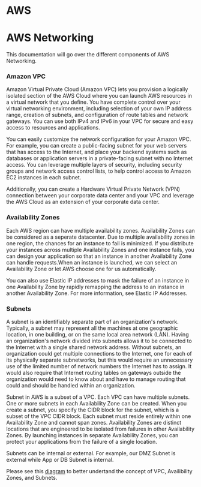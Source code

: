 # AWS

# AWS Networking

This documentation will go over the different components of AWS Networking.

### Amazon VPC

Amazon Virtual Private Cloud (Amazon VPC) lets you provision a logically isolated section of the AWS Cloud where you can launch AWS resources in a virtual network that you define. You have complete control over your virtual networking environment, including selection of your own IP address range, creation of subnets, and configuration of route tables and network gateways. You can use both IPv4 and IPv6 in your VPC for secure and easy access to resources and applications.

You can easily customize the network configuration for your Amazon VPC. For example, you can create a public-facing subnet for your web servers that has access to the Internet, and place your backend systems such as databases or application servers in a private-facing subnet with no Internet access. You can leverage multiple layers of security, including security groups and network access control lists, to help control access to Amazon EC2 instances in each subnet.

Additionally, you can create a Hardware Virtual Private Network (VPN) connection between your corporate data center and your VPC and leverage the AWS Cloud as an extension of your corporate data center.

### Availability Zones

Each AWS region can have multiple availability zones. Availability Zones can be considered as a seperate datacenter. Due to multiple availability zones in one region, the chances for an instance to fail is minimized.  If you distribute your instances across multiple Availability Zones and one instance fails, you can design your application so that an instance in another Availability Zone can handle requests.When an instance is launched, we can select an Availability Zone or let AWS choose one for us automatically. 

You can also use Elastic IP addresses to mask the failure of an instance in one Availability Zone by rapidly remapping the address to an instance in another Availability Zone. For more information, see Elastic IP Addresses.

### Subnets

A subnet is an identifiably separate part of an organization's network. Typically, a subnet may represent all the machines at one geographic location, in one building, or on the same local area network (LAN). Having an organization's network divided into subnets allows it to be connected to the Internet with a single shared network address. Without subnets, an organization could get multiple connections to the Internet, one for each of its physically separate subnetworks, but this would require an unnecessary use of the limited number of network numbers the Internet has to assign. It would also require that Internet routing tables on gateways outside the organization would need to know about and have to manage routing that could and should be handled within an organization.

Subnet in AWS is a subset of a VPC. Each VPC can have multiple subnets. One or more subnets in each Availability Zone can be created. When you create a subnet, you specify the CIDR block for the subnet, which is a subset of the VPC CIDR block. Each subnet must reside entirely within one Availability Zone and cannot span zones. Availability Zones are distinct locations that are engineered to be isolated from failures in other Availability Zones. By launching instances in separate Availability Zones, you can protect your applications from the failure of a single location. 

Subnets can be internal or external. For example, our DMZ Subnet is external while App or DB Subnet is internal. 

Please see this [diagram](https://docs.aws.amazon.com/AmazonVPC/latest/GettingStartedGuide/images/getting-started-1-diagram.png) to better undertand the concept of VPC, Availibility Zones, and Subnets. 


